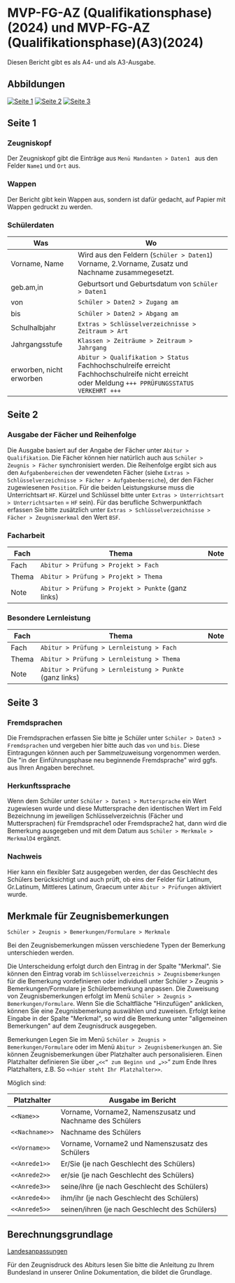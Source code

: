 ﻿# MVP-FG-AZ (Qualifikationsphase)(2024) und MVP-FG-AZ (Qualifikationsphase)(A3)(2024)

Diesen Bericht gibt es als A4- und als A3-Ausgabe.

## Abbildungen

[01]:/assets/images/MVP/001.png "S.1"
[02]:/assets/images/MVP/002.png "S.2"
[03]:/assets/images/MVP/003.png "S.3"

[![Seite 1][01]][01]
[![Seite 2][02]][02]
[![Seite 3][03]][03]

## Seite 1

### Zeugniskopf

Der Zeugniskopf gibt die Einträge aus `Menü Mandanten > Daten1 ` aus den Felder `Name1` und `Ort` aus.

### Wappen

Der Bericht gibt kein Wappen aus, sondern ist dafür gedacht, auf Papier mit Wappen gedruckt zu werden.

### Schülerdaten

Was|Wo
--|--
Vorname, Name| Wird aus den Feldern (`Schüler > Daten1`) Vorname, 2.Vorname, Zusatz und Nachname zusammegesetzt.
geb.am,in| Geburtsort und Geburtsdatum von `Schüler > Daten1`
von| `Schüler > Daten2 > Zugang am`
bis| `Schüler > Daten2 > Abgang am`
Schulhalbjahr| `Extras > Schlüsselverzeichnisse > Zeitraum > Art`
Jahrgangsstufe| `Klassen > Zeiträume > Zeitraum > Jahrgang`
erworben, nicht erworben| `Abitur > Qualifikation > Status` <br/>Fachhochschulreife erreicht<br/>Fachhochschulreife nicht erreicht<br/>oder Meldung `+++ PPRÜFUNGSSTATUS VERKEHRT +++`

## Seite 2

### Ausgabe der Fächer und Reihenfolge

Die Ausgabe basiert auf der Angabe der Fächer unter `Abitur > Qualifikation`. Die Fächer können hier natürlich auch aus `Schüler > Zeugnis > Fächer` synchronisiert werden. Die Reihenfolge ergibt sich aus den `Aufgabenbereichen` der vewendeten Fächer (siehe `Extras > Schlüsselverzeichnisse > Fächer > Aufgabenbereiche`), der den Fächer zugewiesenen `Position`.
Für die beiden Leistungskurse muss die Unterrichtsart `HF`. Kürzel und Schlüssel bitte unter `Extras > Unterrichtsart > Unterrichtsarten` = `HF` sein). 
Für das berufliche Schwerpunktfach erfassen Sie bitte zusätzlich unter `Extras > Schlüsselverzeichnisse > Fächer > Zeugnismerkmal` den Wert `BSF`.

### Facharbeit

Fach |Thema|Note
--|--|--
Fach|`Abitur > Prüfung > Projekt > Fach`
Thema|`Abitur > Prüfung > Projekt > Thema`
Note|`Abitur > Prüfung > Projekt > Punkte` (ganz links)

### Besondere Lernleistung

Fach |Thema|Note
--|--|--
Fach|`Abitur > Prüfung > Lernleistung > Fach`
Thema|`Abitur > Prüfung > Lernleistung > Thema`
Note|`Abitur > Prüfung > Lernleistung > Punkte` (ganz links)

## Seite 3

### Fremdsprachen

Die Fremdsprachen erfassen Sie bitte je Schüler unter `Schüler > Daten3 > Fremdsprachen` und vergeben hier bitte auch das `von` und `bis`. Diese Eintragungen können auch per Sammelzuweisung vorgenommen werden. Die "in der Einführungsphase neu beginnende Fremdsprache" wird ggfs. aus Ihren Angaben berechnet.

### Herkunftssprache

Wenn dem Schüler unter `Schüler > Daten1 > Muttersprache` ein Wert zugewiesen wurde und diese Muttersprache den identischen Wert im Feld Bezeichnung im jeweiligen Schlüsselverzeichnis (Fächer und Muttersprachen) für Fremdsprache1 oder Fremdsprache2 hat, dann wird die Bemerkung ausgegeben und mit dem Datum aus `Schüler > Merkmale > MerkmalD4` ergänzt.

### Nachweis

Hier kann ein flexibler Satz ausgegeben werden, der das Geschlecht des Schülers berücksichtigt und auch prüft, ob eins der Felder für Latinum, Gr.Latinum, Mittleres Latinum, Graecum unter `Abitur > Prüfungen` aktiviert wurde.

## Merkmale für Zeugnisbemerkungen

`Schüler > Zeugnis > Bemerkungen/Formulare > Merkmale`

Bei den Zeugnisbemerkungen müssen verschiedene Typen der Bemerkung unterschieden werden. 

Die Unterscheidung erfolgt durch den Eintrag in der Spalte "Merkmal". Sie können den Eintrag vorab im `Schlüsselverzeichnis > Zeugnisbemerkungen` für die Bemerkung vordefinieren oder individuell unter Schüler > Zeugnis > Bemerkungen/Formulare je Schülerbemerkung anpassen.
Die Zuweisung von Zeugnisbemerkungen erfolgt im Menü `Schüler > Zeugnis > Bemerkungen/Formulare`. Wenn Sie die Schaltfläche "Hinzufügen" anklicken, können Sie eine Zeugnisbemerkung auswählen und zuweisen. Erfolgt keine Eingabe in der Spalte "Merkmal", so wird die Bemerkung unter "allgemeinen Bemerkungen" auf dem Zeugnisdruck ausgegeben.

Bemerkungen Legen Sie im Menü `Schüler > Zeugnis > Bemerkungen/Formulare` oder im Menü `Abitur > Zeugnisbemerkungen` an. Sie können Zeugnisbemerkungen über Platzhalter auch personalisieren. 
Einen Platzhalter definieren Sie über „`<<“ zum Beginn und „>>`“ zum Ende Ihres Platzhalters, z.B. So `<<hier steht Ihr Platzhalter>>`. 

Möglich sind:

Platzhalter | Ausgabe im Bericht
--|--
`<<Name>>` | Vorname, Vorname2, Namenszusatz und Nachname des Schülers
`<<Nachname>>` | Nachname des Schülers
`<<Vorname>>` | Vorname, Vorname2 und Namenszusatz des Schülers
`<<Anrede1>>` | Er/Sie (je nach Geschlecht des Schülers)
`<<Anrede2>>` | er/sie (je nach Geschlecht des Schülers)
`<<Anrede3>>` | seine/ihre (je nach Geschlecht des Schülers)
`<<Anrede4>>` | ihm/ihr (je nach Geschlecht des Schülers)
`<<Anrede5>>` | seinen/ihren (je nach Geschlecht des Schülers)

## Berechnungsgrundlage

[Landesanpassungen](https://doc.la.stueber.de)

Für den Zeugnisdruck des Abiturs lesen Sie bitte die Anleitung zu Ihrem Bundesland in unserer Online Dokumentation, die bildet die Grundlage. 